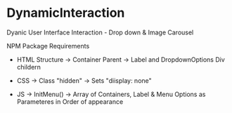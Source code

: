 # DynamicInteraction

Dyanic User Interface Interaction - Drop down &amp; Image Carousel

NPM Package Requirements

- HTML Structure
  -> Container Parent
  -> Label and DropdownOptions Div childern

- CSS
  -> Class "hidden"
  -> Sets "diisplay: none"

- JS
  -> InitMenu()
  -> Array of Containers, Label & Menu Options as Parameteres in Order of appearance
